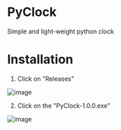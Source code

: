 # PyClock
Simple and light-weight python clock

# Installation 
1. Click on "Releases" 

![image](https://user-images.githubusercontent.com/77693447/119840253-7359f280-bf22-11eb-84b2-40e672b542e8.png)

2. Click on the "PyClock-1.0.0.exe"

![image](https://user-images.githubusercontent.com/77693447/119840663-ce8be500-bf22-11eb-9306-265812380a3e.png)
